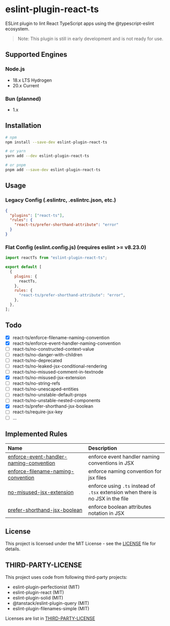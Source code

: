 # eslint-plugin-react-ts

ESLint plugin to lint React TypeScript apps using the @typescript-eslint ecosystem.

> Note: This plugin is still in early development and is not ready for use.

## Supported Engines

### Node.js

- 18.x LTS Hydrogen
- 20.x Current

### Bun (planned)

- 1.x

## Installation

```bash
# npm
npm install --save-dev eslint-plugin-react-ts

# or yarn
yarn add --dev eslint-plugin-react-ts

# or pnpm
pnpm add --save-dev eslint-plugin-react-ts
```

## Usage

### Legacy Config (.eslintrc, .eslintrc.json, etc.)

```json
{
  "plugins": ["react-ts"],
  "rules": {
    "react-ts/prefer-shorthand-attribute": "error"
  }
}
```

### Flat Config (eslint.config.js) (requires eslint >= v8.23.0)

```js
import reactTs from "eslint-plugin-react-ts";

export default [
  {
    plugins: {
      reactTs,
    },
    rules: {
      "react-ts/prefer-shorthand-attribute": "error",
    },
  },
];
```

## Todo

- [x] react-ts/enforce-filename-naming-convention
- [x] react-ts/enforce-event-handler-naming-convention
- [ ] react-ts/no-constructed-context-value
- [ ] react-ts/no-danger-with-children
- [ ] react-ts/no-deprecated
- [ ] react-ts/no-leaked-jsx-conditional-rendering
- [ ] react-ts/no-misused-comment-in-textnode
- [x] react-ts/no-misused-jsx-extension
- [ ] react-ts/no-string-refs
- [ ] react-ts/no-unescaped-entities
- [ ] react-ts/no-unstable-default-props
- [ ] react-ts/no-unstable-nested-components
- [x] react-ts/prefer-shorthand-jsx-boolean
- [ ] react-ts/require-jsx-key
- [ ] ...

## Implemented Rules

<!-- begin auto-generated rules list -->

| Name                                                                                              | Description                                                                      |
| :------------------------------------------------------------------------------------------------ | :------------------------------------------------------------------------------- |
| [enforce-event-handler-naming-convention](/docs/rules/enforce-event-handler-naming-convention.md) | enforce event handler naming conventions in JSX                                  |
| [enforce-filename-naming-convention](/docs/rules/enforce-filename-naming-convention.md)           | enforce naming convention for jsx files                                          |
| [no-misused-jsx-extension](/docs/rules/no-misused-jsx-extension.md)                               | enforce using `.ts` instead of `.tsx` extension when there is no JSX in the file |
| [prefer-shorthand-jsx-boolean](/docs/rules/prefer-shorthand-jsx-boolean.md)                       | enforce boolean attributes notation in JSX                                       |

<!-- end auto-generated rules list -->

## License

This project is licensed under the MIT License - see the [LICENSE](LICENSE) file for details.

## THIRD-PARTY-LICENSE

This project uses code from following third-party projects:

- eslint-plugin-perfectionist (MIT)
- eslint-plugin-react (MIT)
- eslint-plugin-solid (MIT)
- @tanstack/eslint-plugin-query (MIT)
- eslint-plugin-filenames-simple (MIT)

Licenses are list in [THIRD-PARTY-LICENSE](THIRD-PARTY-LICENSE)

